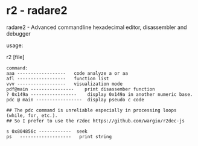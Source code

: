 # r2 - radare2

radare2 - Advanced commandline hexadecimal editor, disassembler and debugger

usage:

r2 \[file]

```
command:
aaa ------------------   code analyze a or aa 
afl ------------------   function list
vvv ------------------   visualization mode
pdf@main ----------------    print disassember function 
? 0x149a -----------------    display 0x149a in another numeric base.
pdc @ main -----------------  display pseudo c code   

## The pdc command is unreliable especially in processing loops (while, for, etc.). 
## So I prefer to use the r2dec https://github.com/wargio/r2dec-js

s 0x804856c ------------  seek
ps   -------------------   print string




```

